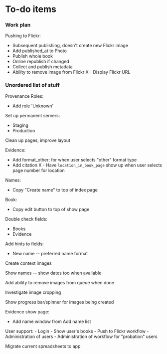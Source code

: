# To-do items


### Work plan

Pushing to Flickr:
 - Subsequent publishing, doesn't create new Flickr image
 - Add published_at to Photo
 - Publish whole book
 - Online republish if changed
 - Collect and publish metadata
 - Ability to remove image from Flickr
 X - Display Flickr URL

### Unordered list of stuff

Provenance Roles:
- Add role 'Unknown'

Set up permanent servers:
- Staging
- Production

Clean up pages; improve layout

Evidence:

- Add format_other; for when user selects "other" format type
- Add citation
X - Have `location_in_book_page` show up when user selects page number for
location

Names:
- Copy "Create name" to top of index page

Book:
- Copy edit button to top of show page

Double check fields:

- Books
- Evidence

Add hints to fields:
- New name -- preferred name format

Create context images

Show names -- show dates too when available

Add ability to remove images from queue when done

Investigate image cropping

Show progress bar/spinner for images being created

Evidence show page:

- Add name window from Add name list

User support:
    - Login
    - Show user's books
    - Push to Flickr workflow
    - Administration of users
    - Administration of workflow for "probation" users

Migrate current spreadsheets to app
